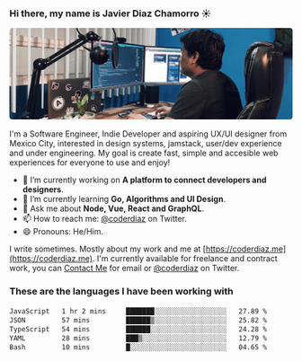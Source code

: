 ### Hi there, my name is Javier Diaz Chamorro ☀️
![My Setup](./cover.png)

I'm a Software Engineer, Indie Developer and aspiring UX/UI designer from Mexico City, interested in design systems, jamstack, user/dev experience and under engineering. My goal is create fast, simple and accesible web experiences for everyone to use and enjoy!

<!--
**coderdiaz/coderdiaz** is a ✨ _special_ ✨ repository because its `README.md` (this file) appears on your GitHub profile.

Here are some ideas to get you started:

- 🔭 I’m currently working on ...
- 🌱 I’m currently learning ...
- 👯 I’m looking to collaborate on ...
- 🤔 I’m looking for help with ...
- 💬 Ask me about ...
- 📫 How to reach me: ...
- 😄 Pronouns: ...
- ⚡ Fun fact: ...
-->

- 🔭  I’m currently working on **A platform to connect developers and designers**.
- 🌱  I’m currently learning **Go, Algorithms and UI Design**.
- 💬  Ask me about **Node, Vue, React and GraphQL**.
- 📫  How to reach me: [@coderdiaz](https://twitter.com/coderdiaz) on Twitter.
- 😄  Pronouns: He/Him.

I write sometimes. Mostly about my work and me at [https://coderdiaz.me](https://coderdiaz.me). I'm currently available for freelance and contract work, you can [Contact Me](mailto:hey@coderdiaz.me) for email or [@coderdiaz](https://twitter.com/coderdiaz) on Twitter.

### These are the languages I have been working with
<!--START_SECTION:waka-->
```text
JavaScript   1 hr 2 mins     ███████░░░░░░░░░░░░░░░░░░   27.89 % 
JSON         57 mins         ██████▒░░░░░░░░░░░░░░░░░░   25.82 % 
TypeScript   54 mins         ██████░░░░░░░░░░░░░░░░░░░   24.28 % 
YAML         28 mins         ███▒░░░░░░░░░░░░░░░░░░░░░   12.79 % 
Bash         10 mins         █░░░░░░░░░░░░░░░░░░░░░░░░   04.65 % 
```
<!--END_SECTION:waka-->
